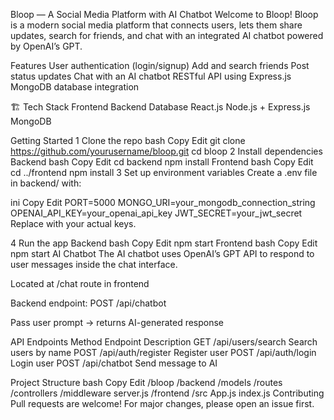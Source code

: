  Bloop — A Social Media Platform with AI Chatbot
Welcome to Bloop!
Bloop is a modern social media platform that connects users, lets them share updates, search for friends, and chat with an integrated AI chatbot powered by OpenAI’s GPT.

 Features
 User authentication (login/signup)
 Add and search friends
 Post status updates
 Chat with an AI chatbot
 RESTful API using Express.js
 MongoDB database integration

🏗 Tech Stack
Frontend	Backend	Database
React.js	Node.js + Express.js	MongoDB

 Getting Started
1️ Clone the repo
bash
Copy
Edit
git clone https://github.com/yourusername/bloop.git
cd bloop
2️ Install dependencies
Backend
bash
Copy
Edit
cd backend
npm install
Frontend
bash
Copy
Edit
cd ../frontend
npm install
3️ Set up environment variables
Create a .env file in backend/ with:

ini
Copy
Edit
PORT=5000
MONGO_URI=your_mongodb_connection_string
OPENAI_API_KEY=your_openai_api_key
JWT_SECRET=your_jwt_secret
 Replace with your actual keys.

4️ Run the app
Backend
bash
Copy
Edit
npm start
Frontend
bash
Copy
Edit
npm start
 AI Chatbot
The AI chatbot uses OpenAI’s GPT API to respond to user messages inside the chat interface.

Located at /chat route in frontend

Backend endpoint: POST /api/chatbot

Pass user prompt → returns AI-generated response

API Endpoints
Method	Endpoint	Description
GET	/api/users/search	Search users by name
POST	/api/auth/register	Register user
POST	/api/auth/login	Login user
POST	/api/chatbot	Send message to AI

 Project Structure
bash
Copy
Edit
/bloop
  /backend
    /models
    /routes
    /controllers
    /middleware
    server.js
  /frontend
    /src
    App.js
    index.js
 Contributing
Pull requests are welcome! For major changes, please open an issue first.
